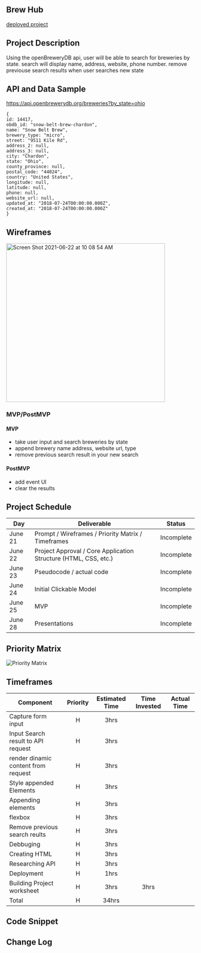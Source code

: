 ## Brew Hub

[deployed project](https://www.openbrewerydb.org/)

## Project Description

Using the openBreweryDB api, user will be able to search for breweries by state. search will display name, address, website, phone number. remove previouse search results when user searches new state

## API and Data Sample
https://api.openbrewerydb.org/breweries?by_state=ohio

```
{
id: 14417,
obdb_id: "snow-belt-brew-chardon",
name: "Snow Belt Brew",
brewery_type: "micro",
street: "9511 Kile Rd",
address_2: null,
address_3: null,
city: "Chardon",
state: "Ohio",
county_province: null,
postal_code: "44024",
country: "United States",
longitude: null,
latitude: null,
phone: null,
website_url: null,
updated_at: "2018-07-24T00:00:00.000Z",
created_at: "2018-07-24T00:00:00.000Z"
}
```


## Wireframes
<img width="424" alt="Screen Shot 2021-06-22 at 10 08 54 AM" src="https://user-images.githubusercontent.com/84546443/122939776-ebf57880-d341-11eb-8c3c-d759d5b7bfef.png">


### MVP/PostMVP

#### MVP 

- take user input and search breweries by state
- append brewery name address, website url, type
- remove previous search result in your new search

#### PostMVP  

- add event UI
- clear the results

## Project Schedule


|  Day | Deliverable | Status
|---|---| ---|
|June 21| Prompt / Wireframes / Priority Matrix / Timeframes | Incomplete
|June 22| Project Approval / Core Application Structure (HTML, CSS, etc.) | Incomplete
|June 23| Pseudocode / actual code | Incomplete
|June 24| Initial Clickable Model  | Incomplete
|June 25| MVP | Incomplete
|June 28| Presentations | Incomplete

## Priority Matrix
![Priority Matrix](https://user-images.githubusercontent.com/84546443/122939975-121b1880-d342-11eb-9c75-0c4c8212adfa.png)


## Timeframes

| Component | Priority | Estimated Time | Time Invested | Actual Time |
| --- | :---: |  :---: | :---: | :---: |
| Capture form input | H | 3hrs |  | |
| Input Search result to API request | H | 3hrs|  |  |
| render dinamic content from request | H | 3hrs |  |  |
| Style appended Elements | H | 3hrs |  |  |
| Appending elements | H | 3hrs |
| flexbox | H | 3hrs |  |   |
| Remove previous search reults | H | 3hrs |  |   |
| Debbuging | H | 3hrs |  |  |
| Creating HTML | H | 3hrs |  |  |
| Researching API | H | 3hrs |  |  |
| Deployment | H | 1hrs |  |  |
| Building Project worksheet | H | 3hrs | 3hrs |  |
| Total | H | 34hrs|  |  |

## Code Snippet



## Change Log
